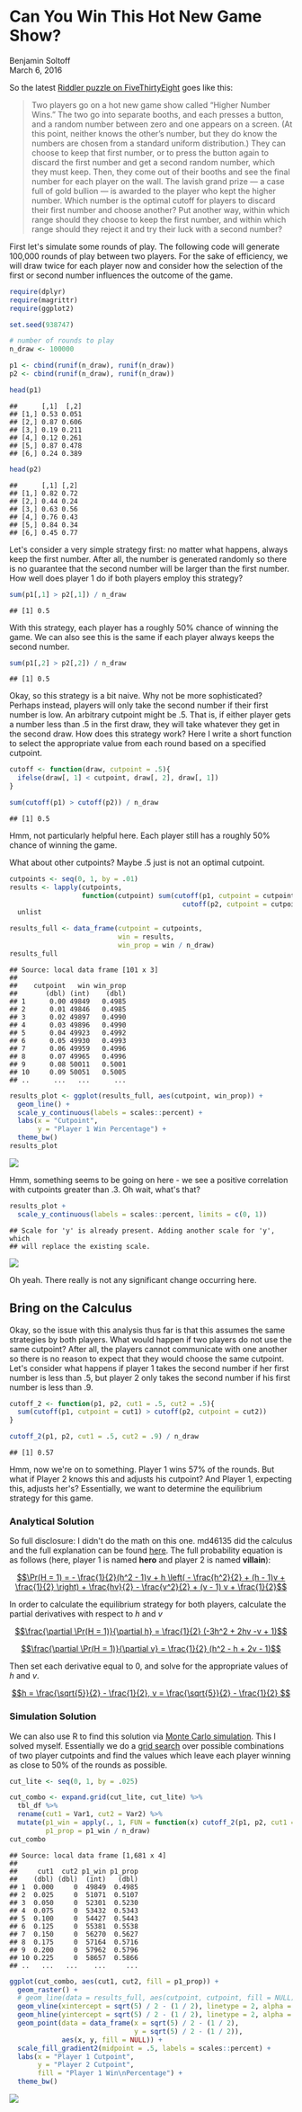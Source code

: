 # Can You Win This Hot New Game Show?
Benjamin Soltoff  
March 6, 2016  





So the latest [Riddler puzzle on FiveThirtyEight](http://fivethirtyeight.com/features/can-you-win-this-hot-new-game-show/) goes like this:

> Two players go on a hot new game show called “Higher Number Wins.” The two go into separate booths, and each presses a button, and a random number between zero and one appears on a screen. (At this point, neither knows the other’s number, but they do know the numbers are chosen from a standard uniform distribution.) They can choose to keep that first number, or to press the button again to discard the first number and get a second random number, which they must keep. Then, they come out of their booths and see the final number for each player on the wall. The lavish grand prize — a case full of gold bullion — is awarded to the player who kept the higher number. Which number is the optimal cutoff for players to discard their first number and choose another? Put another way, within which range should they choose to keep the first number, and within which range should they reject it and try their luck with a second number?

First let's simulate some rounds of play. The following code will generate 100,000 rounds of play between two players. For the sake of efficiency, we will draw twice for each player now and consider how the selection of the first or second number influences the outcome of the game.


```r
require(dplyr)
require(magrittr)
require(ggplot2)

set.seed(938747)

# number of rounds to play
n_draw <- 100000
```


```r
p1 <- cbind(runif(n_draw), runif(n_draw))
p2 <- cbind(runif(n_draw), runif(n_draw))

head(p1)
```

```
##      [,1]  [,2]
## [1,] 0.53 0.051
## [2,] 0.87 0.606
## [3,] 0.19 0.211
## [4,] 0.12 0.261
## [5,] 0.87 0.478
## [6,] 0.24 0.389
```

```r
head(p2)
```

```
##      [,1] [,2]
## [1,] 0.82 0.72
## [2,] 0.44 0.24
## [3,] 0.63 0.56
## [4,] 0.76 0.43
## [5,] 0.84 0.34
## [6,] 0.45 0.77
```

Let's consider a very simple strategy first: no matter what happens, always keep the first number. After all, the number is generated randomly so there is no guarantee that the second number will be larger than the first number. How well does player 1 do if both players employ this strategy?


```r
sum(p1[,1] > p2[,1]) / n_draw
```

```
## [1] 0.5
```

With this strategy, each player has a roughly 50% chance of winning the game. We can also see this is the same if each player always keeps the second number.


```r
sum(p1[,2] > p2[,2]) / n_draw
```

```
## [1] 0.5
```

Okay, so this strategy is a bit naive. Why not be more sophisticated? Perhaps instead, players will only take the second number if their first number is low. An arbitrary cutpoint might be $.5$. That is, if either player gets a number less than $.5$ in the first draw, they will take whatever they get in the second draw. How does this strategy work? Here I write a short function to select the appropriate value from each round based on a specified cutpoint.


```r
cutoff <- function(draw, cutpoint = .5){
  ifelse(draw[, 1] < cutpoint, draw[, 2], draw[, 1])
}

sum(cutoff(p1) > cutoff(p2)) / n_draw
```

```
## [1] 0.5
```

Hmm, not particularly helpful here. Each player still has a roughly 50% chance of winning the game.

What about other cutpoints? Maybe $.5$ just is not an optimal cutpoint.


```r
cutpoints <- seq(0, 1, by = .01)
results <- lapply(cutpoints,
                  function(cutpoint) sum(cutoff(p1, cutpoint = cutpoint) >
                                           cutoff(p2, cutpoint = cutpoint))) %>%
  unlist

results_full <- data_frame(cutpoint = cutpoints,
                           win = results,
                           win_prop = win / n_draw)
results_full
```

```
## Source: local data frame [101 x 3]
## 
##    cutpoint   win win_prop
##       (dbl) (int)    (dbl)
## 1      0.00 49849   0.4985
## 2      0.01 49846   0.4985
## 3      0.02 49897   0.4990
## 4      0.03 49896   0.4990
## 5      0.04 49923   0.4992
## 6      0.05 49930   0.4993
## 7      0.06 49959   0.4996
## 8      0.07 49965   0.4996
## 9      0.08 50011   0.5001
## 10     0.09 50051   0.5005
## ..      ...   ...      ...
```


```r
results_plot <- ggplot(results_full, aes(cutpoint, win_prop)) +
  geom_line() +
  scale_y_continuous(labels = scales::percent) +
  labs(x = "Cutpoint",
       y = "Player 1 Win Percentage") +
  theme_bw()
results_plot
```

![](game_show_files/figure-html/cut_plot-1.png)

Hmm, something seems to be going on here - we see a positive correlation with cutpoints greater than $.3$. Oh wait, what's that?


```r
results_plot +
  scale_y_continuous(labels = scales::percent, limits = c(0, 1))
```

```
## Scale for 'y' is already present. Adding another scale for 'y', which
## will replace the existing scale.
```

![](game_show_files/figure-html/cut_plot_full-1.png)

Oh yeah. There really is not any significant change occurring here.

## Bring on the Calculus

Okay, so the issue with this analysis thus far is that this assumes the same strategies by both players. What would happen if two players do not use the same cutpoint? After all, the players cannot communicate with one another so there is no reason to expect that they would choose the same cutpoint. Let's consider what happens if player 1 takes the second number if her first number is less than $.5$, but player 2 only takes the second number if his first number is less than $.9$.


```r
cutoff_2 <- function(p1, p2, cut1 = .5, cut2 = .5){
  sum(cutoff(p1, cutpoint = cut1) > cutoff(p2, cutpoint = cut2))
}

cutoff_2(p1, p2, cut1 = .5, cut2 = .9) / n_draw
```

```
## [1] 0.57
```

Hmm, now we're on to something. Player 1 wins 57% of the rounds. But what if Player 2 knows this and adjusts his cutpoint? And Player 1, expecting this, adjusts her's? Essentially, we want to determine the equilibrium strategy for this game.

### Analytical Solution

So full disclosure: I didn't do the math on this one. md46135 did the calculus and the full explanation can be found [here](http://forumserver.twoplustwo.com/showpost.php?p=49516577&postcount=10). The full probability equation is as follows (here, player 1 is named **hero** and player 2 is named **villain**):

[$$\Pr(H = 1) = - \frac{1}{2}(h^2 - 1)v + h \left( - \frac{h^2}{2} + (h - 1)v + \frac{1}{2} \right) + \frac{hv}{2} - \frac{v^2}{2} + (v - 1) v + \frac{1}{2}$$](https://www.wolframalpha.com/input/?i=(h*v)%2F2+%2B+v*(v+-+1)+-+v%5E2%2F2+%2B+h*(v*(h+-+1)+-+h%5E2%2F2+%2B+1%2F2)+-+(v*(h%5E2+-+1))%2F2+%2B+1%2F2)

In order to calculate the equilibrium strategy for both players, calculate the partial derivatives with respect to $h$ and $v$

[$$\frac{\partial \Pr(H = 1)}{\partial h} = \frac{1}{2} (-3h^2 + 2hv -v + 1)$$](https://www.wolframalpha.com/input/?i=(h*v)%2F2+%2B+v*(v+-+1)+-+v%5E2%2F2+%2B+h*(v*(h+-+1)+-+h%5E2%2F2+%2B+1%2F2)+-+(v*(h%5E2+-+1))%2F2+%2B+1%2F2+partial+derivative+with+respect+to+h)

[$$\frac{\partial \Pr(H = 1)}{\partial v} = \frac{1}{2} (h^2 - h + 2v - 1)$$](https://www.wolframalpha.com/input/?i=(h*v)%2F2+%2B+v*(v+-+1)+-+v%5E2%2F2+%2B+h*(v*(h+-+1)+-+h%5E2%2F2+%2B+1%2F2)+-+(v*(h%5E2+-+1))%2F2+%2B+1%2F2+partial+derivative+with+respect+to+v)

Then set each derivative equal to 0, and solve for the appropriate values of $h$ and $v$.

[$$h = \frac{\sqrt{5}}{2} - \frac{1}{2}, v = \frac{\sqrt{5}}{2} - \frac{1}{2} $$](https://www.wolframalpha.com/input/?i=v%2F2+-+h*v+-+h*(h+-+v)+%2B+v*(h+-+1)+-+h%5E2%2F2+%2B+1%2F2%3D0,++h%2F2+%2B+v+%2B+h*(h+-+1)+-+h%5E2%2F2+-+1%2F2%3D0)

### Simulation Solution

We can also use R to find this solution via [Monte Carlo simulation](https://en.wikipedia.org/wiki/Monte_Carlo_method). This I solved myself. Essentially we do a [grid search](https://en.wikipedia.org/wiki/Hyperparameter_optimization#Grid_search) over possible combinations of two player cutpoints and find the values which leave each player winning as close to 50% of the rounds as possible.


```r
cut_lite <- seq(0, 1, by = .025)

cut_combo <- expand.grid(cut_lite, cut_lite) %>%
  tbl_df %>%
  rename(cut1 = Var1, cut2 = Var2) %>%
  mutate(p1_win = apply(., 1, FUN = function(x) cutoff_2(p1, p2, cut1 = x[1], cut2 = x[2])),
         p1_prop = p1_win / n_draw)
cut_combo
```

```
## Source: local data frame [1,681 x 4]
## 
##     cut1  cut2 p1_win p1_prop
##    (dbl) (dbl)  (int)   (dbl)
## 1  0.000     0  49849  0.4985
## 2  0.025     0  51071  0.5107
## 3  0.050     0  52301  0.5230
## 4  0.075     0  53432  0.5343
## 5  0.100     0  54427  0.5443
## 6  0.125     0  55381  0.5538
## 7  0.150     0  56270  0.5627
## 8  0.175     0  57164  0.5716
## 9  0.200     0  57962  0.5796
## 10 0.225     0  58657  0.5866
## ..   ...   ...    ...     ...
```


```r
ggplot(cut_combo, aes(cut1, cut2, fill = p1_prop)) +
  geom_raster() +
  # geom_line(data = results_full, aes(cutpoint, cutpoint, fill = NULL)) +
  geom_vline(xintercept = sqrt(5) / 2 - (1 / 2), linetype = 2, alpha = .5) +
  geom_hline(yintercept = sqrt(5) / 2 - (1 / 2), linetype = 2, alpha = .5) +
  geom_point(data = data_frame(x = sqrt(5) / 2 - (1 / 2),
                               y = sqrt(5) / 2 - (1 / 2)),
             aes(x, y, fill = NULL)) +
  scale_fill_gradient2(midpoint = .5, labels = scales::percent) +
  labs(x = "Player 1 Cutpoint",
       y = "Player 2 Cutpoint",
       fill = "Player 1 Win\nPercentage") +
  theme_bw()
```

![](game_show_files/figure-html/vary_cut_plot-1.png)






